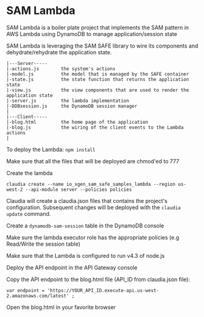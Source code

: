 # SAM Lambda

SAM Lambda is a boiler plate project that implements the SAM pattern in AWS Lambda using DynamoDB to manage application/session state 

SAM Lambda is leveraging the SAM SAFE library to wire its components and dehydrate/rehydrate the application state.

```
|---Server-----
|-actions.js        the system's actions
|-model.js          the model that is managed by the SAFE container
|-state.js          the state function that returns the application state
|-view.js           the view components that are used to render the application state
|-server.js         the lambda implementation
|-DDBsession.js     the DynamoDB session manager
|
|---Client-----
|-blog.html         the home page of the application
|-blog.js           the wiring of the client events to the Lambda actions
|
```

To deploy the Lambda:
`npm install`

Make sure that all the files that will be deployed are chmod'ed to 777

Create the lambda
```
claudia create --name io_xgen_sam_safe_samples_lambda --region us-west-2 --api-module server --policies policies
```
Claudia will create a claudia.json files that contains the project's configuration. Subsequent changes will be deployed with the `claudia update` 
command. 

Create a `dynamodb-sam-session` table in the DynamoDB console

Make sure the lambda executor role has the appropriate policies (e.g Read/Write the session table)

Make sure that the Lambda is configured to run v4.3 of node.js

Deploy the API endpoint in the API Gateway console 

Copy the API endpoint to the blog.html file (API_ID from claudia.json file):
```
var endpoint = 'https://YOUR_API_ID.execute-api.us-west-2.amazonaws.com/latest' ;
```

Open the blog.html in your favorite browser


 
